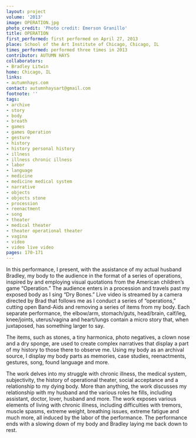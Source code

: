 ```yaml
---
layout: project
volume: '2013'
image: OPERATION.jpg
photo_credit: 'Photo credit: Emerson Granillo'
title: OPERATION
first_performed: first performed on April 27, 2013
place: School of the Art Institute of Chicago, Chicago, IL
times_performed: performed three times in 2013
contributor: AUTUMN HAYS
collaborators:
- Bradley Litwin
home: Chicago, IL
links:
- autumnhays.com
contact: autumnhaysart@gmail.com
footnote: ''
tags:
- archive
- story
- body
- breath
- games
- games Operation
- gesture
- history
- history personal history
- illness
- illness chronic illness
- labor
- language
- medicine
- medicine medical system
- narrative
- objects
- objects stone
- procession
- reenactment
- song
- theater
- medical theater
- theater operational theater
- vagina
- video
- video live video
pages: 170-171
---
```


In this performance, I present, with the assistance of my actual husband Bradley, my body to the audience in the format of a series of operations, inspired by and employing visual quotations from the American children’s game “Operation.” The audience enters in a procession and travels past my exposed body as I sing “Dry Bones.” Live video is streamed by a camera directed by Brad that follows me as I conduct a series of “operations,” cutting open Band-Aids and removing a series of items from my body. Each separate performance, the elbow/arm, stomach/guts, head/brain, calf/leg, knee/joints, uterus/vagina and heart/lungs contain a micro story that, when juxtaposed, has something larger to say.

The items, such as stones, a tiny harmonica, photo negatives, a clown nose and a dry sponge, are used to create complex narratives that display a part of my history to those there to observe me. Using my body as an archival source, I display my body parts as memories, case studies, reenactments, gestures, song, found language and more.

The work delves into my struggle with chronic illness, the medical system, subjectivity, the history of operational theater, social acceptance and a relationship to my dying body. More than anything, the work discusses my relationship with my husband and the various roles he fills, including assistant, doctor, lover, husband and more. The work exposes various elements of living with chronic illness, including difficulties with tremors, muscle spasms, extreme weight, breathing issues, extreme fatigue and much more, all induced by the labor of the performance. The performance ends with a slowing down of my body and Bradley laying me back down to rest.
